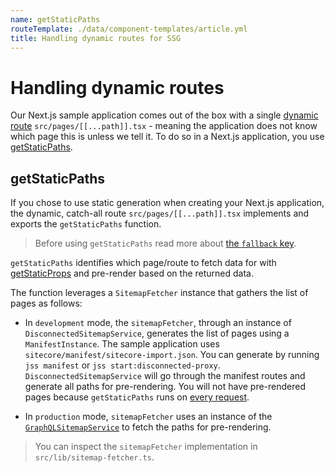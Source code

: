 ```yaml
---
name: getStaticPaths
routeTemplate: ./data/component-templates/article.yml
title: Handling dynamic routes for SSG
---
```

# Handling dynamic routes

Our Next.js sample application comes out of the box with a single [dynamic route](https://nextjs.org/docs/routing/dynamic-routes) `src/pages/[[...path]].tsx` - meaning the application does not know which page this is unless we tell it. To do so in a Next.js application, you use [getStaticPaths](https://nextjs.org/docs/basic-features/data-fetching#getstaticpaths-static-generation). 

## getStaticPaths

If you chose to use static generation when creating your Next.js application, the dynamic, catch-all route `src/pages/[[...path]].tsx` implements and exports the `getStaticPaths` function.

> Before using `getStaticPaths` read more about [the `fallback` key](https://nextjs.org/docs/basic-features/data-fetching#the-fallback-key-required).

`getStaticPaths` identifies which page/route to fetch data for with [getStaticProps](https://nextjs.org/docs/basic-features/data-fetching#getstaticprops-static-generation) and pre-render based on the returned data.

The function leverages a `SitemapFetcher` instance that gathers the list of pages as follows:  

* In `development` mode, the `sitemapFetcher`, through an instance of `DisconnectedSitemapService`, generates the list of pages using a `ManifestInstance`. The sample application uses `sitecore/manifest/sitecore-import.json`. You can generate by running `jss manifest` or `jss start:disconnected-proxy`. `DisconnectedSitemapService` will go through the manifest routes and generate all paths for pre-rendering. You will not have pre-rendered pages because `getStaticPaths` runs on [every request](https://nextjs.org/docs/basic-features/data-fetching#runs-on-every-request-in-development-1). 

* In `production` mode, `sitemapFetcher` uses an instance of the [`GraphQLSitemapService`](/docs/nextjs/services/graphql-sitemap-service) to fetch the paths for pre-rendering.

> You can inspect the `sitemapFetcher` implementation in `src/lib/sitemap-fetcher.ts`.
